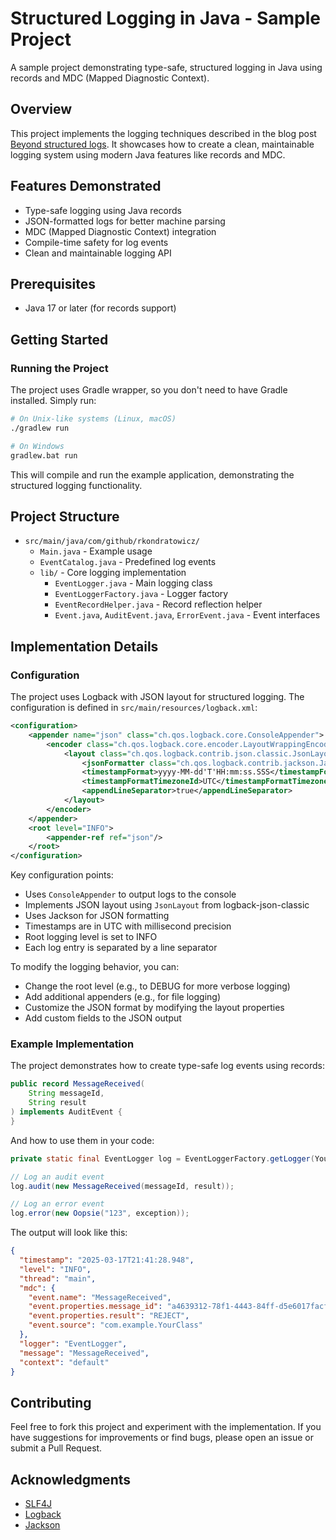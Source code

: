 # Structured Logging in Java - Sample Project

A sample project demonstrating type-safe, structured logging in Java using records and MDC (Mapped Diagnostic Context).

## Overview

This project implements the logging techniques described in the blog post [Beyond structured logs](https://rafalko.dev/blog/beyond-structured-logs).
It showcases how to create a clean, maintainable logging system using modern Java features like records and MDC.

## Features Demonstrated

- Type-safe logging using Java records
- JSON-formatted logs for better machine parsing
- MDC (Mapped Diagnostic Context) integration
- Compile-time safety for log events
- Clean and maintainable logging API

## Prerequisites

- Java 17 or later (for records support)

## Getting Started

### Running the Project

The project uses Gradle wrapper, so you don't need to have Gradle installed. Simply run:

```bash
# On Unix-like systems (Linux, macOS)
./gradlew run

# On Windows
gradlew.bat run
```

This will compile and run the example application, demonstrating the structured logging functionality.

## Project Structure

- `src/main/java/com/github/rkondratowicz/`
  - `Main.java` - Example usage
  - `EventCatalog.java` - Predefined log events
  - `lib/` - Core logging implementation
    - `EventLogger.java` - Main logging class
    - `EventLoggerFactory.java` - Logger factory
    - `EventRecordHelper.java` - Record reflection helper
    - `Event.java`, `AuditEvent.java`, `ErrorEvent.java` - Event interfaces

## Implementation Details

### Configuration

The project uses Logback with JSON layout for structured logging. The configuration is defined in `src/main/resources/logback.xml`:

```xml
<configuration>
    <appender name="json" class="ch.qos.logback.core.ConsoleAppender">
        <encoder class="ch.qos.logback.core.encoder.LayoutWrappingEncoder">
            <layout class="ch.qos.logback.contrib.json.classic.JsonLayout">
                <jsonFormatter class="ch.qos.logback.contrib.jackson.JacksonJsonFormatter" />
                <timestampFormat>yyyy-MM-dd'T'HH:mm:ss.SSS</timestampFormat>
                <timestampFormatTimezoneId>UTC</timestampFormatTimezoneId>
                <appendLineSeparator>true</appendLineSeparator>
            </layout>
        </encoder>
    </appender>
    <root level="INFO">
        <appender-ref ref="json"/>
    </root>
</configuration>
```

Key configuration points:
- Uses `ConsoleAppender` to output logs to the console
- Implements JSON layout using `JsonLayout` from logback-json-classic
- Uses Jackson for JSON formatting
- Timestamps are in UTC with millisecond precision
- Root logging level is set to INFO
- Each log entry is separated by a line separator

To modify the logging behavior, you can:
- Change the root level (e.g., to DEBUG for more verbose logging)
- Add additional appenders (e.g., for file logging)
- Customize the JSON format by modifying the layout properties
- Add custom fields to the JSON output

### Example Implementation

The project demonstrates how to create type-safe log events using records:

```java
public record MessageReceived(
    String messageId,
    String result
) implements AuditEvent {
}
```

And how to use them in your code:

```java
private static final EventLogger log = EventLoggerFactory.getLogger(YourClass.class);

// Log an audit event
log.audit(new MessageReceived(messageId, result));

// Log an error event
log.error(new Oopsie("123", exception));
```

The output will look like this:
```json
{
  "timestamp": "2025-03-17T21:41:28.948",
  "level": "INFO",
  "thread": "main",
  "mdc": {
    "event.name": "MessageReceived",
    "event.properties.message_id": "a4639312-78f1-4443-84ff-d5e6017facf8",
    "event.properties.result": "REJECT",
    "event.source": "com.example.YourClass"
  },
  "logger": "EventLogger",
  "message": "MessageReceived",
  "context": "default"
}
```

## Contributing

Feel free to fork this project and experiment with the implementation.
If you have suggestions for improvements or find bugs, please open an issue or submit a Pull Request.

## Acknowledgments

- [SLF4J](https://www.slf4j.org/)
- [Logback](https://logback.qos.ch/)
- [Jackson](https://github.com/FasterXML/jackson) 

